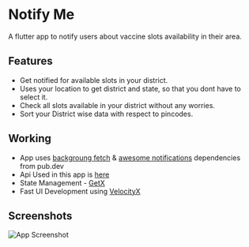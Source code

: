 # Notify Me

A flutter app to notify users about vaccine slots availability in their area.

## Features

- Get notified for available slots in your district.
- Uses your location to get district and state, so that you dont have to select it.
- Check all slots available in your district without any worries.
- Sort your District wise data with respect to pincodes.

## Working

- App uses [backgroung fetch]('https://pub.dev/packages/background_fetch') & [awesome notifications]('https://pub.dev/packages/awesome_notifications') dependencies from pub.dev
- Api Used in this app is [here]('https://apisetu.gov.in/api/cowin#/)
- State Management - [GetX]('https://pub.dev/packages/get')
- Fast UI Development using [VelocityX]('https://velocityx.dev/')

## Screenshots

![App Screenshot]('https://raw.githubusercontent.com/KejariwalAyush/notify_me/master/screenshot.PNG')

